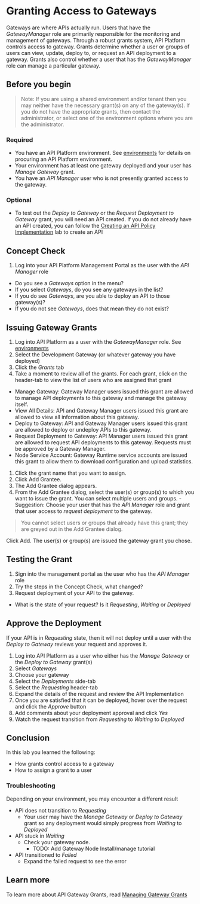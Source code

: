 # Granting Access to Gateways
Gateways are where APIs actually run.  Users that have the *GatewayManager* role are primarily responsible for the monitoring and management of gateways.  Through a robust grants system, API Platform controls access to gateway.  Grants determine whether a user or groups of users can view, update, deploy to, or request an API deployment to a gateway.  Grants also control whether a user that has the *GatewayManager* role can manage a particular gateway.

## Before you begin
> Note: If you are using a shared environment and/or tenant then you may neither have the necessary grant(s) on any of the gateway(s).  If you do not have the appropriate grants, then contact the administrator, or select one of the environment options where you are the administrator.

### Required
- You have an API Platform environment.  See [environments](../../../environments/README.md) for details on procuring an API Platform environment.
- Your environment has at least one gateway deployed and your user has *Manage Gateway* grant.
- You have an *API Manager* user who is not presently granted access to the gateway.

### Optional
  - To test out the *Deploy to Gateway* or the *Request Deployment to Gateway* grant, you will need an API created.  If you do not already have an API created, you can follow the [Creating an API Policy Implementation](../../manage/create_api) lab to create an API 

## Concept Check
1.  Log into your API Platform Management Portal as the user with the *API Manager* role
  - Do you see a *Gateways* option in the menu?
  - If you select *Gateways*, do you see any gateways in the list?
  - If you do see *Gateways*, are you able to deploy an API to those gateway(s)?
  - If you do not see *Gateways*, does that mean they do not exist?

## Issuing Gateway Grants
1. Log into API Platform as a user with the *GatewayManager* role.  See [environments](../../../environments/README.md)
1. Select the Development Gateway (or whatever gateway you have deployed)
1. Click the *Grants* tab
1. Take a moment to review all of the grants.  For each grant, click on the header-tab to view the list of users who are assigned that grant
  - Manage Gateway: Gateway Manager users issued this grant are allowed to manage API deployments to this gateway and manage the gateway itself.
  - View All Details: API and Gateway Manager users issued this grant are allowed to view all information about this gateway.
  - Deploy to Gateway: API and Gateway Manager users issued this grant are allowed to deploy or undeploy APIs to this gateway.
  - Request Deployment to Gateway: API Manager users issued this grant are allowed to request API deployments to this gateway. Requests must be approved by a Gateway Manager.
  - Node Service Account: Gateway Runtime service accounts are issued this grant to allow them to download configuration and upload statistics.
1. Click the grant name that you want to assign.
  1. Click Add Grantee.
  1. The Add Grantee dialog appears.
  1. From the Add Grantee dialog, select the user(s) or group(s) to which you want to issue the grant. You can select multiple users and groups.
    - Suggestion: Choose your user that has the *API Manager* role and grant that user access to *request deployment* to the gateway.

> You cannot select users or groups that already have this grant; they are greyed out in the Add Grantee dialog.

Click Add.
The user(s) or group(s) are issued the gateway grant you chose.

## Testing the Grant
1. Sign into the management portal as the user who has the *API Manager* role
1. Try the steps in the Concept Check, what changed?
1. Request deployment of your API to the gateway.
  - What is the state of your request?  Is it *Requesting*, *Waiting* or *Deployed*
  
## Approve the Deployment
If your API is in *Requesting* state, then it will not deploy until a user with the *Deploy to Gateway* reviews your request and approves it.

1. Log into API Platform as a user who either has the *Manage Gateway* or the *Deploy to Gateway* grant(s)
1. Select *Gateways*
1. Choose your gateway
1. Select the *Deployments* side-tab
1. Select the *Requesting* header-tab
1. Expand the details of the request and review the API Implementation
1. Once you are satisfied that it can be deployed, hover over the request and click the *Approve* button
1. Add comments about your deployment approval and click *Yes*
1. Watch the request transition from *Requesting* to *Waiting* to *Deployed*

## Conclusion
In this lab you learned the following:
  - How grants control access to a gateway
  - How to assign a grant to a user
  
### Troubleshooting
Depending on your environment, you may encounter a different result
- API does not transition to *Requesting*
  - Your user may have the *Manage Gateway* or *Deploy to Gateway* grant so any deployment would simply progress from *Waiting* to *Deployed*
- API stuck in *Waiting*
  - Check your gateway node.
    - TODO: Add Gateway Node Install/manage tutorial
- API transitioned to *Failed*
  - Expand the failed request to see the error

## Learn more
To learn more about API Gateway Grants, read [Managing Gateway Grants](https://docs.oracle.com/en/cloud/paas/api-platform-cloud/apfad/managing-gateway-grants.html)